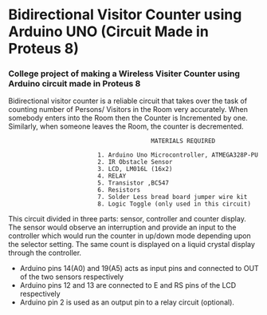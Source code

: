 # Bidirectional Visitor Counter using Arduino UNO (Circuit Made in Proteus 8)
### College project of making a Wireless Visiter Counter using Arduino circuit made in Proteus 8

Bidirectional visitor counter is a reliable circuit that takes over the task of counting number of Persons/ Visitors in the Room very accurately. When somebody enters into the Room then the Counter is Incremented by one. Similarly, when someone leaves the Room, the counter is decremented.


                                            MATERIALS REQUIRED

                             1. Arduino Uno Microcontroller, ATMEGA328P-PU
                             2. IR Obstacle Sensor
                             3. LCD, LM016L (16x2)
                             4. RELAY
                             5. Transistor ,BC547
                             6. Resistors
                             7. Solder Less bread board jumper wire kit
                             8. Logic Toggle (only used in this circuit)

This circuit divided in three parts: sensor, controller and counter display. The sensor would observe an interruption and provide an input to the controller which would run the counter in up/down mode depending upon the selector setting. The same count is displayed on a liquid crystal display through the controller.

- Arduino pins 14(A0) and 19(A5) acts as input pins and connected to OUT of the two sensors respectively
- Arduino pins 12 and 13 are connected to E and RS pins of the LCD respectively
- Arduino pin 2 is used as an output pin to a relay circuit (optional).
